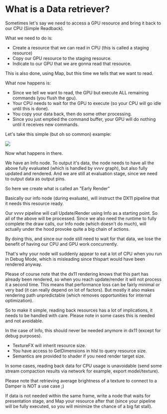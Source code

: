 #  What is a Data retriever?

Sometimes let's say we need to access a GPU resource and bring it back to our CPU (Simple Readback).  

What we need to do is:  
* Create a resource that we can read in CPU (this is called a staging resource)  
* Copy our GPU resource to the staging resource.  
* Indicate to our GPU that we are gonna read that resource.  

This is also done, using Map, but this time we tells that we want to read.  

What now happens is:  
* Since we tell we want to read, the GPU but execute ALL remaining commands (you flush the gpu).  
* Your CPU needs to wait for the GPU to execute (so your CPU will go idle until this is done).  
* You copy your data back, then do some other processing.  
* Since you just emptied the command buffer, your GPU will do nothing until it receives new commands.  

Let's take this simple (but oh so common) example:  

![](~/img/02_Early_Render_2013.10.18-14.47.54.png "")   

Now what happens in there.  

We have an Info node. To output it's data, the node needs to have all the above fully evaluated (which is handled by vvvv graph), but also fully updated and rendered. And we are still at evaluation stage, since we need to output data as output pins.  

So here we create what is called an "Early Render"  

Basically our info node (during evaluate), will instruct the DX11 pipeline that it needs this resource ready.   

Our vvvv pipeline will call Update/Render using Info as a starting point. So all of the above will be processed. Since we also need the runtime to fully complete the draw calls, our Info node (which doesn't do much), will actually under the hood provoke quite a big chain of actions.  

By doing this, and since our node still need to wait for that data, we lose the benefit of having our CPU and GPU work concurrently.  

That's why your node will suddenly appear to eat a lot of CPU when you run in Debug Mode, which is misleading since thispart would have been rendered anyway.  

Please of course note that the dx11 rendering knows that this part has already been rendered, so when you reach update/render it will not process it a second time. This means that performance loss can be fairly minimal or very bad (it can really depend on lot of factors). But mostly it also makes rendering path unpredictable (which removes opportunities for internal optimization).  

So to make it simple, reading back resources has a lot of implications, it needs to be handled with care. Please note in some cases this is needed and not avoidable.  

In the case of Info, this should never be needed anymore in dx11 (except for debug purposes).  
* TextureFX will inherit resource size.  
* You have access to GetDimensions in hlsl to query resource size.  
* Semantics are provided to shader if you need render target size.  

In some cases, reading back data for CPU usage is unavoidable (send some stream compaction results via network for example, export model/texture).  

Please note that retrieving average brightness of a texture to connect to a Damper is NOT a use case ;)  

If data is not needed within the same frame, write a node that waits for presentation stage, and Map your resource after that (since your pipeline will be fully executed, so you will minimize the chance of a big fat stall).  